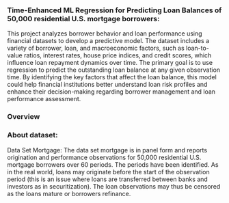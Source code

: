 ### Time-Enhanced ML Regression for Predicting Loan Balances of 50,000 residential U.S. mortgage borrowers:
This project analyzes borrower behavior and loan performance using financial datasets to develop a predictive model. The dataset includes a variety of borrower, loan, and macroeconomic factors, such as loan-to-value ratios, interest rates, house price indices, and credit scores, which influence loan repayment dynamics over time. The primary goal is to use regression to predict the outstanding loan balance at any given observation time. By identifying the key factors that affect the loan balance, this model could help financial institutions better understand loan risk profiles and enhance their decision-making regarding borrower management and loan performance assessment.

### Overview


### About dataset:
Data Set Mortgage:
The data set mortgage is in panel form and reports origination and performance observations for 50,000 residential U.S. mortgage borrowers over 60 periods. 
The periods have been identified. As in the real world, loans may originate before the start of the observation period 
(this is an issue where loans are transferred between banks and investors as in securitization). 
The loan observations may thus be censored as the loans mature or borrowers refinance. 
